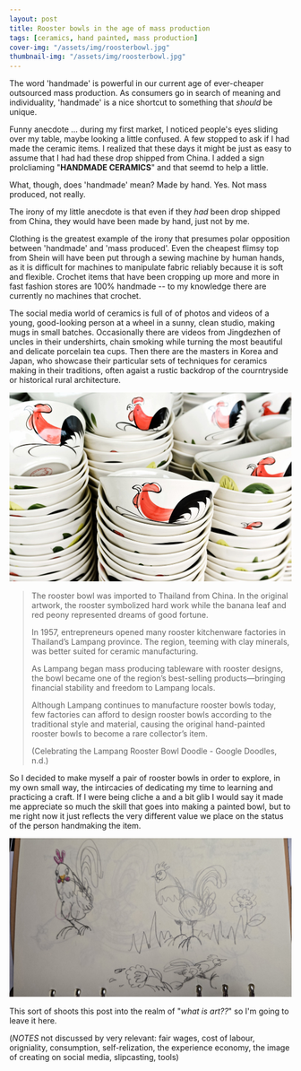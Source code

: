```yaml
---
layout: post
title: Rooster bowls in the age of mass production
tags: [ceramics, hand painted, mass production]
cover-img: "/assets/img/roosterbowl.jpg"
thumbnail-img: "/assets/img/roosterbowl.jpg"
--- 
```


The word 'handmade' is powerful in our current age of ever-cheaper outsourced mass production. As consumers go in search of meaning and individuality, 'handmade' is a nice shortcut to something that *should* be unique. 

Funny anecdote ... during my first market, I noticed people's eyes sliding over my table, maybe looking a little confused. A few stopped to ask if I had made the ceramic items. I realized that these days it might be just as easy to assume that I had had these drop shipped from China. I added a sign prolcliaming "**HANDMADE CERAMICS**" and that seemd to help a little. 

What, though, does 'handmade' mean? Made by hand. Yes. Not mass produced, not really. 

The irony of my little anecdote is that even if they *had* been drop shipped from China, they would have been made by hand, just not by me. 

Clothing is the greatest example of the irony that presumes polar opposition between 'handmade' and 'mass produced'. Even the cheapest flimsy top from Shein will have been put through a sewing machine by human hands, as it is difficult for machines to manipulate fabric reliably because it is soft and flexible. Crochet items that have been cropping up more and more in fast fashion stores are 100% handmade -- to my knowledge there are currently no machines that crochet. 

The social media world of ceramics is full of of photos and videos of a young, good-looking person at a wheel in a sunny, clean studio, making mugs in small batches. Occasionally there are videos from Jingdezhen of uncles in their undershirts, chain smoking while turning the most beautiful and delicate porcelain tea cups. Then there are the masters in Korea and Japan, who showcase their particular sets of techniques for ceramics making in their traditions, often agaist a rustic backdrop of the courntryside or historical rural architecture.  

![stacks of rooster bowls](/assets/img/rooster_bowls_mass.jpg)

> The rooster bowl was imported to Thailand from China. In the original artwork, the rooster symbolized hard work while the banana leaf and red peony represented dreams of good fortune.
> 
> In 1957, entrepreneurs opened many rooster kitchenware factories in Thailand’s Lampang province. The region, teeming with clay minerals, was better suited for ceramic manufacturing.
> 
> As Lampang began mass producing tableware with rooster designs, the bowl became one of the region’s best-selling products—bringing financial stability and freedom to Lampang locals.
>
> Although Lampang continues to manufacture rooster bowls today, few factories can afford to design rooster bowls according to the traditional style and material, causing the original hand-painted rooster bowls to become a rare collector’s item.
> 
> (Celebrating the Lampang Rooster Bowl Doodle - Google Doodles, n.d.)

So I decided to make myself a pair of rooster bowls in order to explore, in my own small way, the intircacies of dedicating my time to learning and practicing a craft. If I were being cliche a and a bit glib I would say it made me appreciate so much the skill that goes into making a painted bowl, but to me right now it just reflects the very different value we place on the status of the person handmaking the item. 

![sketches of roosters for practice](/assets/img/roosters_draw.jpg)

This sort of shoots this post into the realm of "*what is art??*" so I'm going to leave it here. 

(*NOTES* not discussed by very relevant: fair wages, cost of labour, origniality, consumption, self-relization, the experience economy, the image of creating on social media, slipcasting, tools)
